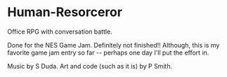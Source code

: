 Human-Resorceror
================

Office RPG with conversation battle.

Done for the NES Game Jam. Definitely not finished!! Although, this is my favorite game jam entry so far -- perhaps one day I'll put the effort in.

Music by S Duda. Art and code (such as it is) by P Smith.
